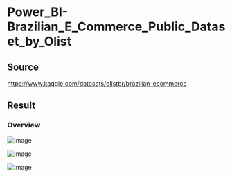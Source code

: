# Power_BI-Brazilian_E_Commerce_Public_Dataset_by_Olist

## Source 
https://www.kaggle.com/datasets/olistbr/brazilian-ecommerce

## Result

### Overview

![image](https://github.com/e19931107/Power_BI-Brazilian_E_Commerce_Public_Dataset_by_Olist/assets/50692450/a10ce187-6148-4eee-b52a-e312273df55c)

![image](https://github.com/e19931107/Power_BI-Brazilian_E_Commerce_Public_Dataset_by_Olist/assets/50692450/91a6aab9-3717-4483-ac46-5b58862caad5)

![image](https://github.com/e19931107/Power_BI-Brazilian_E_Commerce_Public_Dataset_by_Olist/assets/50692450/24b9e07e-c6e4-472c-849f-ffd9df3570b1)
